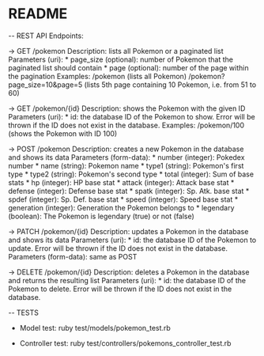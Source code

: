 # README

-- REST API Endpoints:

-> GET /pokemon
    Description: lists all Pokemon or a paginated list
    Parameters (uri): 
        * page_size (optional): number of Pokemon that the paginated list should contain
        * page (optional): number of the page within the pagination
    Examples:
        /pokemon (lists all Pokemon)
        /pokemon?page_size=10&page=5 (lists 5th page containing 10 Pokemon, i.e. from 51 to 60)

-> GET /pokemon/{id}
    Description: shows the Pokemon with the given ID
    Parameters (uri):
        * id: the database ID of the Pokemon to show. Error will be thrown if the ID does not exist in the database.
    Examples:
        /pokemon/100 (shows the Pokemon with ID 100)

-> POST /pokemon
    Description: creates a new Pokemon in the database and shows its data
    Parameters (form-data):
        * number (integer):  Pokedex number
        * name (string): Pokemon name
        * type1 (string): Pokemon's first type
        * type2 (string): Pokemon's second type
        * total (integer): Sum of base stats
        * hp (integer): HP base stat
        * attack (integer): Attack base stat
        * defense (integer): Defense base stat
        * spatk (integer): Sp. Atk. base stat
        * spdef (integer): Sp. Def. base stat
        * speed (integer): Speed base stat
        * generation (integer): Generation the Pokemon belongs to
        * legendary (boolean): The Pokemon is legendary (true) or not (false)

-> PATCH /pokemon/{id}
    Description: updates a Pokemon in the database and shows its data
    Parameters (uri):
        * id: the database ID of the Pokemon to update. Error will be thrown if the ID does not exist in the database.
    Parameters (form-data): same as POST

-> DELETE /pokemon/{id}
    Description: deletes a Pokemon in the database and returns the resulting list
    Parameters (uri):
        * id: the database ID of the Pokemon to delete. Error will be thrown if the ID does not exist in the database.


-- TESTS

* Model test:
ruby test/models/pokemon_test.rb

* Controller test:
ruby test/controllers/pokemons_controller_test.rb